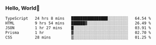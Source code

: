 
### Hello, World🐤

<!--START_SECTION:waka-->

```txt
TypeScript   24 hrs 8 mins   ████████████████░░░░░░░░░   64.54 %
HTML         9 hrs 54 mins   ██████▓░░░░░░░░░░░░░░░░░░   26.49 %
JSON         1 hr 27 mins    █░░░░░░░░░░░░░░░░░░░░░░░░   03.91 %
Prisma       1 hr            ▓░░░░░░░░░░░░░░░░░░░░░░░░   02.70 %
CSS          28 mins         ▒░░░░░░░░░░░░░░░░░░░░░░░░   01.25 %
```

<!--END_SECTION:waka-->
